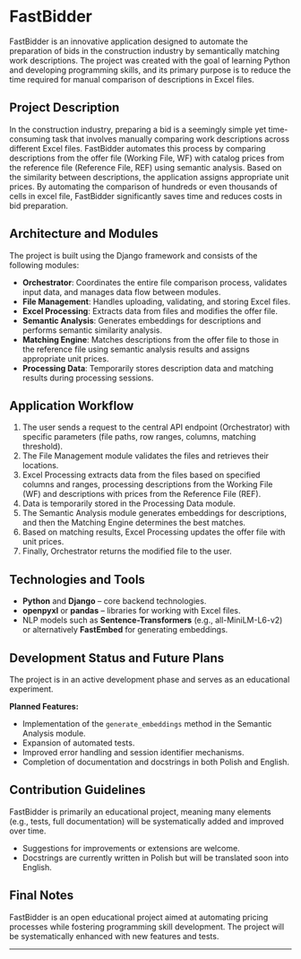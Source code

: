 # FastBidder

FastBidder is an innovative application designed to automate the preparation of bids in the construction industry by semantically matching work descriptions. The project was created with the goal of learning Python and developing programming skills, and its primary purpose is to reduce the time required for manual comparison of descriptions in Excel files.

## Project Description

In the construction industry, preparing a bid is a seemingly simple yet time-consuming task that involves manually comparing work descriptions across different Excel files. FastBidder automates this process by comparing descriptions from the offer file (Working File, WF) with catalog prices from the reference file (Reference File, REF) using semantic analysis. Based on the similarity between descriptions, the application assigns appropriate unit prices. By automating the comparison of hundreds or even thousands of cells in excel file, FastBidder significantly saves time and reduces costs in bid preparation.

## Architecture and Modules

The project is built using the Django framework and consists of the following modules:
- **Orchestrator**: Coordinates the entire file comparison process, validates input data, and manages data flow between modules.
- **File Management**: Handles uploading, validating, and storing Excel files.
- **Excel Processing**: Extracts data from files and modifies the offer file.
- **Semantic Analysis**: Generates embeddings for descriptions and performs semantic similarity analysis.
- **Matching Engine**: Matches descriptions from the offer file to those in the reference file using semantic analysis results and assigns appropriate unit prices.
- **Processing Data**: Temporarily stores description data and matching results during processing sessions.

## Application Workflow

1. The user sends a request to the central API endpoint (Orchestrator) with specific parameters (file paths, row ranges, columns, matching threshold).
2. The File Management module validates the files and retrieves their locations.
3. Excel Processing extracts data from the files based on specified columns and ranges, processing descriptions from the Working File (WF) and descriptions with prices from the Reference File (REF).
4. Data is temporarily stored in the Processing Data module.
5. The Semantic Analysis module generates embeddings for descriptions, and then the Matching Engine determines the best matches.
6. Based on matching results, Excel Processing updates the offer file with unit prices.
7. Finally, Orchestrator returns the modified file to the user.

## Technologies and Tools

- **Python** and **Django** – core backend technologies.
- **openpyxl** or **pandas** – libraries for working with Excel files.
- NLP models such as **Sentence-Transformers** (e.g., all-MiniLM-L6-v2) or alternatively **FastEmbed** for generating embeddings.

## Development Status and Future Plans

The project is in an active development phase and serves as an educational experiment.  

**Planned Features:**
- Implementation of the `generate_embeddings` method in the Semantic Analysis module.
- Expansion of automated tests.
- Improved error handling and session identifier mechanisms.
- Completion of documentation and docstrings in both Polish and English.

## Contribution Guidelines

FastBidder is primarily an educational project, meaning many elements (e.g., tests, full documentation) will be systematically added and improved over time.  
- Suggestions for improvements or extensions are welcome.
- Docstrings are currently written in Polish but will be translated soon into English.

## Final Notes

FastBidder is an open educational project aimed at automating pricing processes while fostering programming skill development. The project will be systematically enhanced with new features and tests.  


---
